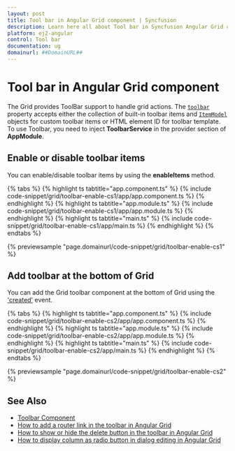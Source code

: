 ```yaml
---
layout: post
title: Tool bar in Angular Grid component | Syncfusion
description: Learn here all about Tool bar in Syncfusion Angular Grid component of Syncfusion Essential JS 2 and more.
platform: ej2-angular
control: Tool bar 
documentation: ug
domainurl: ##DomainURL##
---
```


# Tool bar in Angular Grid component

The Grid provides ToolBar support to handle grid actions. The [`toolbar`](https://ej2.syncfusion.com/angular/documentation/api/grid/#toolbar) property accepts either the collection of built-in toolbar items and [`ItemModel`](https://ej2.syncfusion.com/angular/documentation/api/toolbar/itemModel) objects for custom toolbar items or HTML element ID for toolbar template. To use Toolbar, you need to inject **ToolbarService** in the provider section of **AppModule**.

## Enable or disable toolbar items

You can enable/disable toolbar items by using the **enableItems** method.

{% tabs %}
{% highlight ts tabtitle="app.component.ts" %}
{% include code-snippet/grid/toolbar-enable-cs1/app/app.component.ts %}
{% endhighlight %}
{% highlight ts tabtitle="app.module.ts" %}
{% include code-snippet/grid/toolbar-enable-cs1/app/app.module.ts %}
{% endhighlight %}
{% highlight ts tabtitle="main.ts" %}
{% include code-snippet/grid/toolbar-enable-cs1/app/main.ts %}
{% endhighlight %}
{% endtabs %}
  
{% previewsample "page.domainurl/code-snippet/grid/toolbar-enable-cs1" %}

## Add toolbar at the bottom of Grid

You can add the Grid toolbar component at the bottom of Grid using the ['created'](https://ej2.syncfusion.com/angular/documentation/api/grid/#created) event.

{% tabs %}
{% highlight ts tabtitle="app.component.ts" %}
{% include code-snippet/grid/toolbar-enable-cs2/app/app.component.ts %}
{% endhighlight %}
{% highlight ts tabtitle="app.module.ts" %}
{% include code-snippet/grid/toolbar-enable-cs2/app/app.module.ts %}
{% endhighlight %}
{% highlight ts tabtitle="main.ts" %}
{% include code-snippet/grid/toolbar-enable-cs2/app/main.ts %}
{% endhighlight %}
{% endtabs %}
  
{% previewsample "page.domainurl/code-snippet/grid/toolbar-enable-cs2" %}

## See Also

* [Toolbar Component](../../toolbar/getting-started)
* [How to add a router link in the toolbar in Angular Grid](https://www.syncfusion.com/forums/154693/how-to-add-a-router-link-in-the-toolbar-in-angular-grid)
* [How to show or hide the delete button in the toolbar in Angular Grid](https://www.syncfusion.com/forums/158052/how-to-show-or-hide-the-delete-button-in-the-toolbar-in-angular-grid)
* [How to display column as radio button in dialog editing in Angular Grid](https://www.syncfusion.com/forums/153052/how-to-display-column-as-radio-button-in-dialog-editing-in-angular-grid)